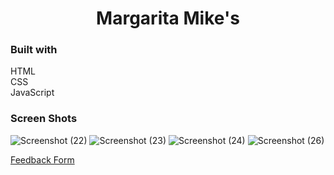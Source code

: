 <h1 align="center">Margarita Mike's</h1>

<h3>Built with</h3>

<p>
  HTML <br/>
  CSS <br/>
  JavaScript <br/>
</p>

<h3>Screen Shots</h3>

![Screenshot (22)](https://user-images.githubusercontent.com/89613492/168675787-ac7e7875-fda9-4087-8f7a-ba7fe51e0c24.png)
![Screenshot (23)](https://user-images.githubusercontent.com/89613492/168675796-e44efa4e-ec4a-4150-a538-278d94c9482b.png)
![Screenshot (24)](https://user-images.githubusercontent.com/89613492/168675799-5b6c496a-dff5-441e-b430-68c06e8ea3fe.png)
![Screenshot (26)](https://user-images.githubusercontent.com/89613492/168675806-358fe472-325e-43a9-ac79-ed61a29b9883.png)

<a href="https://docs.google.com/forms/d/e/1FAIpQLSdkjMXaTnZSGhUII0dqYBZiJbptNYa8eZFfUVJTluol4aIlyg/viewform?usp=sf_link">Feedback Form</a>

